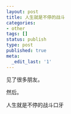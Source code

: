 ```yaml
---
layout: post
title: 人生就是不停的战斗
categories:
- other
tags: []
status: publish
type: post
published: true
meta:
  _edit_last: '1'
---
```

见了很多朋友。

然后。

人生就是不停的战斗口牙
